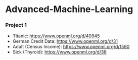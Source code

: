 # Advanced-Machine-Learning

### Project 1

- Titanic: https://www.openml.org/d/40945
- German Credit Data: https://www.openml.org/d/31
- Adult (Census Income): https://www.openml.org/d/1590
- Sick (Thyroid): https://www.openml.org/d/38